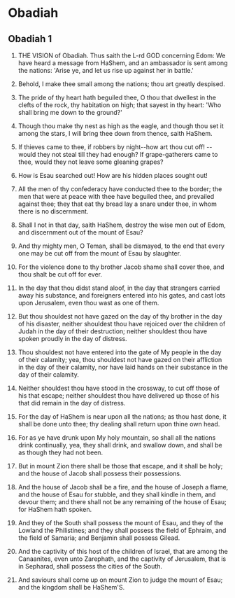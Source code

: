 # Obadiah

## Obadiah 1

1. THE VISION of Obadiah. Thus saith the L-rd GOD concerning Edom: We have heard a message from HaShem, and an ambassador is sent among the nations: 'Arise ye, and let us rise up against her in battle.'

2. Behold, I make thee small among the nations; thou art greatly despised.

3. The pride of thy heart hath beguiled thee, O thou that dwellest in the clefts of the rock, thy habitation on high; that sayest in thy heart: 'Who shall bring me down to the ground?'

4. Though thou make thy nest as high as the eagle, and though thou set it among the stars, I will bring thee down from thence, saith HaShem.

5. If thieves came to thee, if robbers by night--how art thou cut off! --would they not steal till they had enough? If grape-gatherers came to thee, would they not leave some gleaning grapes?

6. How is Esau searched out! How are his hidden places sought out!

7. All the men of thy confederacy have conducted thee to the border; the men that were at peace with thee have beguiled thee, and prevailed against thee; they that eat thy bread lay a snare under thee, in whom there is no discernment.

8. Shall I not in that day, saith HaShem, destroy the wise men out of Edom, and discernment out of the mount of Esau?

9. And thy mighty men, O Teman, shall be dismayed, to the end that every one may be cut off from the mount of Esau by slaughter.

10. For the violence done to thy brother Jacob shame shall cover thee, and thou shalt be cut off for ever.

11. In the day that thou didst stand aloof, in the day that strangers carried away his substance, and foreigners entered into his gates, and cast lots upon Jerusalem, even thou wast as one of them.

12. But thou shouldest not have gazed on the day of thy brother in the day of his disaster, neither shouldest thou have rejoiced over the children of Judah in the day of their destruction; neither shouldest thou have spoken proudly in the day of distress.

13. Thou shouldest not have entered into the gate of My people in the day of their calamity; yea, thou shouldest not have gazed on their affliction in the day of their calamity, nor have laid hands on their substance in the day of their calamity.

14. Neither shouldest thou have stood in the crossway, to cut off those of his that escape; neither shouldest thou have delivered up those of his that did remain in the day of distress.

15. For the day of HaShem is near upon all the nations; as thou hast done, it shall be done unto thee; thy dealing shall return upon thine own head.

16. For as ye have drunk upon My holy mountain, so shall all the nations drink continually, yea, they shall drink, and swallow down, and shall be as though they had not been.

17. But in mount Zion there shall be those that escape, and it shall be holy; and the house of Jacob shall possess their possessions.

18. And the house of Jacob shall be a fire, and the house of Joseph a flame, and the house of Esau for stubble, and they shall kindle in them, and devour them; and there shall not be any remaining of the house of Esau; for HaShem hath spoken.

19. And they of the South shall possess the mount of Esau, and they of the Lowland the Philistines; and they shall possess the field of Ephraim, and the field of Samaria; and Benjamin shall possess Gilead.

20. And the captivity of this host of the children of Israel, that are among the Canaanites, even unto Zarephath, and the captivity of Jerusalem, that is in Sepharad, shall possess the cities of the South.

21. And saviours shall come up on mount Zion to judge the mount of Esau; and the kingdom shall be HaShem'S.  